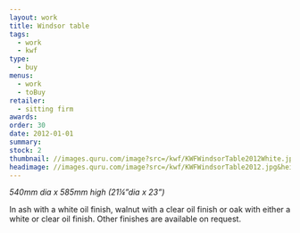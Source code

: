 ```yaml
---
layout: work
title: Windsor table
tags:
  - work
  - kwf
type:
  - buy
menus:
  - work
  - toBuy
retailer:
  - sitting firm
awards:
order: 30
date: 2012-01-01
summary:
stock: 2
thumbnail: //images.quru.com/image?src=/kwf/KWFWindsorTable2012White.jpg&width=175&height=175&fill=auto&fill=%23ffffff&format=jpg&strip=1
headimage: //images.quru.com/image?src=/kwf/KWFWindsorTable2012.jpg&height=480&strip=1
---
```

_540mm dia x 585mm high (21&frac14;”dia x 23”)_

In ash with a white oil finish, walnut with a clear oil finish or oak with either a white or clear oil finish.
Other finishes are available on request.
